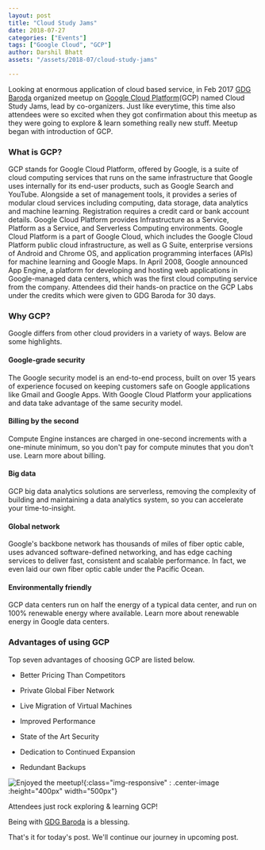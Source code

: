 ```yaml
---
layout: post
title: "Cloud Study Jams"
date: 2018-07-27
categories: ["Events"]
tags: ["Google Cloud", "GCP"]
author: Darshil Bhatt
assets: "/assets/2018-07/cloud-study-jams"

---
```


Looking at enormous application of cloud based service, in Feb 2017 [GDG Baroda](https://gdgbaroda.com/) organized meetup on [Google Cloud Platform](https://cloud.google.com/)(GCP) named Cloud Study Jams, lead by co-organizers. Just like everytime, this time also attendees were so excited when they got confirmation about this meetup as they were going to explore & learn something really new stuff. Meetup began with introduction of GCP.

### What is GCP?
GCP stands for Google Cloud Platform, offered by Google, is a suite of cloud computing services that runs on the same infrastructure that Google uses internally for its end-user products, such as Google Search and YouTube. Alongside a set of management tools, it provides a series of modular cloud services including computing, data storage, data analytics and machine learning. Registration requires a credit card or bank account details. Google Cloud Platform provides Infrastructure as a Service, Platform as a Service, and Serverless Computing environments. Google Cloud Platform is a part of Google Cloud, which includes the Google Cloud Platform public cloud infrastructure, as well as G Suite, enterprise versions of Android and Chrome OS, and application programming interfaces (APIs) for machine learning and Google Maps. In April 2008, Google announced App Engine, a platform for developing and hosting web applications in Google-managed data centers, which was the first cloud computing service from the company. Attendees did their hands-on practice on the GCP Labs under the credits which were given to GDG Baroda for 30 days.

### Why GCP?
Google differs from other cloud providers in a variety of ways. Below are some highlights.

#### Google-grade security
The Google security model is an end-to-end process, built on over 15 years of experience focused on keeping customers safe on Google applications like Gmail and Google Apps. With Google Cloud Platform your applications and data take advantage of the same security model.

#### Billing by the second
Compute Engine instances are charged in one-second increments with a one-minute minimum, so you don't pay for compute minutes that you don't use. Learn more about billing.

#### Big data
 GCP big data analytics solutions are serverless, removing the complexity of building and maintaining a data analytics system, so you can accelerate your time-to-insight.

#### Global network
Google's backbone network has thousands of miles of fiber optic cable, uses advanced software-defined networking, and has edge caching services to deliver fast, consistent and scalable performance. In fact, we even laid our own fiber optic cable under the Pacific Ocean.

#### Environmentally friendly
GCP data centers run on half the energy of a typical data center, and run on 100% renewable energy where available. Learn more about renewable energy in Google data centers.

### Advantages of using GCP
Top seven advantages of choosing  GCP are listed below.

* Better Pricing Than Competitors

* Private Global Fiber Network

* Live Migration of Virtual Machines

* Improved Performance

* State of the Art Security

* Dedication to Continued Expansion

* Redundant Backups

![Enjoyed the meetup!]({{page.assets}}/enjoyed_event.jpg){:class="img-responsive" : .center-image :height="400px" width="500px"}

Attendees just rock exploring & learning GCP!

Being with [GDG Baroda](https://gdgbaroda.com/) is  a blessing.

That's it for today's post. We'll continue our journey in upcoming post.
